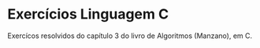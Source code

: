 # Exercícios Linguagem C
Exercícos resolvidos do capítulo 3 do livro de Algoritmos (Manzano), em C.
